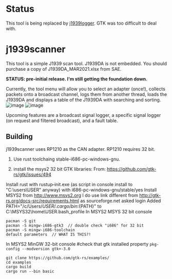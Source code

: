 # Status
This tool is being replaced by [j1939logger](https://github.com/SolidDesignNet/j1939logger).  GTK was too difficult to deal with.

# j1939scanner

This tool is a simple J1939 scan tool.  J1939DA is not embedded.  You should purchase a copy of J1939DA_MAR2021.xlsx from SAE.

**STATUS: pre-initial release.  I'm still getting the foundation down.**

Currently, the tool menu will allow you to select an adapter (once!), collects packets onto a broadcast channel, logs them from another thread, loads the J1939DA and displays a table of the J1939DA with searching and sorting.
![image](https://user-images.githubusercontent.com/1972001/129487044-159f8f2b-79af-4337-9b4a-9dfad60e05fb.png)
![image](https://user-images.githubusercontent.com/1972001/129487134-9f7a4a98-f893-4480-83f9-12e75a2d72f3.png)


Upcoming features are a broadcast signal logger, a specific signal logger (on request and filtered broadcast), and a fault table.

## Building
j1939scanner uses RP1210 as the CAN adapter.  RP1210 requires 32 bit.

1. Use rust toolchaing stable-i686-pc-windows-gnu.

2. install the msys2 32 bit GTK libraries:
From: https://github.com/gtk-rs/gtk/issues/494

Install rust with rustup‑init.exe (as script in console install to "C:\users\USER" anyway)
with i686-pc-windows-gnu/stable/yes
Install MSYS2 from http://www.msys2.org
I do use link different from http://gtk-rs.org/docs-src/requirements.html as sourceforge.net asked login
Added PATH="/c/Users/${USER}/.cargo/bin:${PATH}" to C:\MSYS32\home\USER\.bash_profile
In MSYS2 MSYS 32 bit console
```
pacman -S git
pacman -S mingw-i686-gtk3  // double check "i686" for 32 bit
pacman -S mingw-i686-toolchain
default parameters  // WHAT IS THIS?!
```
In MSYS2 MinGW 32-bit console
#check that gtk installed property
`pkg-config --modversion gtk+-3.0`

```
git clone https://github.com/gtk-rs/examples/
cd examples
cargo build
cargo run --bin basic
```
